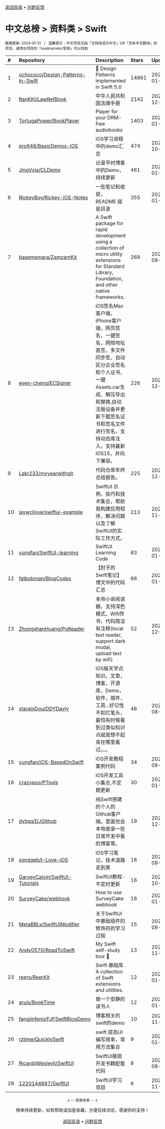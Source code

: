<a href="https://github.com/GrowingGit/GitHub-Chinese-Top-Charts#github中文排行榜">返回目录</a> • <a href="/content/docs/feedback.md">问题反馈</a>

# 中文总榜 > 资料类 > Swift
<sub>数据更新: 2024-01-31&nbsp;&nbsp;&nbsp;/&nbsp;&nbsp;&nbsp;温馨提示：中文项目泛指「文档母语为中文」OR「含有中文翻译」的项目，通常在项目的「readme/wiki/官网」可以找到</sub>

|#|Repository|Description|Stars|Updated|
|:-|:-|:-|:-|:-|
|1|[ochococo/Design-Patterns-In-Swift](https://github.com/ochococo/Design-Patterns-In-Swift)|📖 Design Patterns implemented in Swift 5.0|14861|2024-01-18|
|2|[RanKKI/LawRefBook](https://github.com/RanKKI/LawRefBook)|中华人民共和国法律手册|2142|2023-12-31|
|3|[TortugaPower/BookPlayer](https://github.com/TortugaPower/BookPlayer)|Player for your DRM-free audiobooks|1403|2024-01-29|
|4|[pro648/BasicDemos-iOS](https://github.com/pro648/BasicDemos-iOS)|iOS学习进程中的demo汇总|474|2023-10-04|
|5|[JmoVxia/CLDemo](https://github.com/JmoVxia/CLDemo)|记录平时博客中的Demo，持续更新|461|2024-01-12|
|6|[RickeyBoy/Rickey-iOS-Notes](https://github.com/RickeyBoy/Rickey-iOS-Notes)|一些笔记和收获，README 就是目录|355|2024-01-24|
|7|[basememara/ZamzamKit](https://github.com/basememara/ZamzamKit)|A Swift package for rapid development using a collection of micro utility extensions for Standard Library, Foundation, and other native frameworks.|269|2023-09-23|
|8|[even-cheng/ECSigner](https://github.com/even-cheng/ECSigner)|iOS签名Mac客户端，iPhone客户端，网页签名，一键签名，网络地址直签，多文件同步签，自动区分企业签名和个人证书，一键Assets.car生成、解压导出和替换,自动注册设备并更新下载签名证书和签名文件进行签名，支持动态库注入。支持最新iOS15，并向下兼容。|226|2023-12-25|
|9|[Lakr233/myyearwithgit](https://github.com/Lakr233/myyearwithgit)|代码仓库年终总结报告。|225|2023-12-24|
|10|[jaywcjlove/swiftui-example](https://github.com/jaywcjlove/swiftui-example)|SwiftUI 示例，技巧和技术集合，帮助我构建应用程序，解决问题以及了解SwiftUI的实际工作方式。|213|2023-11-29|
|11|[yungfan/SwiftUI-learning](https://github.com/yungfan/SwiftUI-learning)|SwiftUI Learning Code|83|2024-01-19|
|12|[fatbobman/BlogCodes](https://github.com/fatbobman/BlogCodes)|【肘子的Swift笔记】博文中的代码汇总|66|2024-01-08|
|13|[ZhongshanHuang/PoReader](https://github.com/ZhongshanHuang/PoReader)|本地小说阅读器，支持深色模式，Wifi传书，代码简洁有注释(local text reader, support dark modal, upload text by wifi)|52|2023-12-04|
|14|[starainDou/DDYDayly](https://github.com/starainDou/DDYDayly)|iOS每天学点知识。文章，博客，开源库，Demo，软件，插件，工具...好记性不如烂笔头，最怕有时候看到过类似知识点就是想不起来在哪里看过。。。|48|2023-08-18|
|15|[yungfan/iOS-BasedOnSwift](https://github.com/yungfan/iOS-BasedOnSwift)|iOS开发教程案例代码|34|2023-08-12|
|16|[crazypoo/PTools](https://github.com/crazypoo/PTools)|iOS开发工具小集合,不定期更新|30|2024-01-21|
|17|[dyljqq/DJGithub](https://github.com/dyljqq/DJGithub)|纯Swift搭建的个人的Github客户端。里面也会本地收录一些日常开发中看的博客等。|19|2023-12-16|
|18|[songgeb/I-Love-iOS](https://github.com/songgeb/I-Love-iOS)|iOS学习笔记，技术道路走到黑|18|2023-09-29|
|19|[GarveyCalvin/SwiftUI-Tutorials](https://github.com/GarveyCalvin/SwiftUI-Tutorials)|SwiftUI教程-不定时更新|16|2023-10-16|
|20|[SurveyCake/webhook](https://github.com/SurveyCake/webhook)|How to use SurveyCake webhook|16|2024-01-23|
|21|[MetaBBLv/SwiftUIModifier](https://github.com/MetaBBLv/SwiftUIModifier)|关于SwiftUI中基础组件的修饰符的学习过程|15|2023-09-07|
|22|[Andy0570/RoadToSwift](https://github.com/Andy0570/RoadToSwift)|My Swift self-study tour 🤪 |13|2023-11-08|
|23|[reers/ReerKit](https://github.com/reers/ReerKit)|Swift 基础库. A collection of Swift extensions and utilities.|12|2024-01-30|
|24|[aruis/BookTime](https://github.com/aruis/BookTime)|做一个安静的读书人|12|2024-01-05|
|25|[fangjinfeng/FJFSwiftBlogDemo](https://github.com/fangjinfeng/FJFSwiftBlogDemo)|博客相关的swift的demo|10|2023-11-22|
|26|[rztime/QuicklySwift](https://github.com/rztime/QuicklySwift)|swift 提高UI编写效率，常用方法集合|9|2024-01-04|
|27|[RicardoWesleyli/SwiftUI](https://github.com/RicardoWesleyli/SwiftUI)|SwiftUI极简开发书籍配套代码|8|2023-08-30|
|28|[1220144667/SwiftUI](https://github.com/1220144667/SwiftUI)|SwiftUI学习项目|6|2023-11-16|

<div align="center">
    <p><sub>↓ -- 感谢读者 -- ↓</sub></p>
    榜单持续更新，如有帮助请加星收藏，方便后续浏览，感谢你的支持！
</div>

<br/>

<div align="center"><a href="https://github.com/GrowingGit/GitHub-Chinese-Top-Charts#github中文排行榜">返回目录</a> • <a href="/content/docs/feedback.md">问题反馈</a></div>
